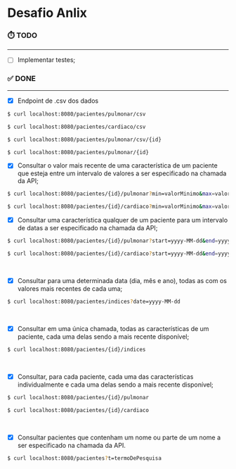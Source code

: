 # Desafio Anlix

### ⏱️ TODO 

---

- [ ] Implementar testes;




### ✅ DONE 

---

-[x] Endpoint de .csv dos dados

```bash
$ curl localhost:8080/pacientes/pulmonar/csv
```
```bash
$ curl localhost:8080/pacientes/cardiaco/csv
```
```bash
$ curl localhost:8080/pacientes/pulmonar/csv/{id}
```
```bash
$ curl localhost:8080/pacientes/pulmonar/{id}
```


- [x] Consultar o valor mais recente de uma característica de um paciente que
  esteja entre um intervalo de valores a ser especificado na chamada da API;
```bash
$ curl localhost:8080/pacientes/{id}/pulmonar?min=valorMinimo&max=valorMaximo 
```
```bash
$ curl localhost:8080/pacientes/{id}/cardiaco?min=valorMinimo&max=valorMaximo
```

- [x] Consultar uma característica qualquer de um paciente para um intervalo de
  datas a ser especificado na chamada da API;
```bash
$ curl localhost:8080/pacientes/{id}/pulmonar?start=yyyy-MM-dd&end=yyyy-MM-dd
```
```bash
$ curl localhost:8080/pacientes/{id}/cardiaco?start=yyyy-MM-dd&end=yyyy-MM-dd
```
<br>

- [x] Consultar para uma determinada data (dia, mês e ano), todas as com os valores mais recentes de cada uma;
```bash
$ curl localhost:8080/pacientes/indices?date=yyyy-MM-dd
```

<br>

- [x] Consultar em uma única chamada, todas as características de um paciente, cada uma delas sendo a mais recente disponível;
```bash
$ curl localhost:8080/pacientes/{id}/indices
```

<br>

- [x] Consultar, para cada paciente, cada uma das características
  individualmente e cada uma delas sendo a mais recente disponível;

```bash
$ curl localhost:8080/pacientes/{id}/pulmonar
```
```bash
$ curl localhost:8080/pacientes/{id}/cardiaco
```
<br>

- [x] Consultar pacientes que contenham um nome ou parte de um nome a ser
  especificado na chamada da API.

```bash
$ curl localhost:8080/pacientes?t=termoDePesquisa
```

